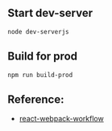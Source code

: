 Start dev-server
-----


    node dev-serverjs



Build for prod
------

    npm run build-prod



Reference:
---

- [react-webpack-workflow](http://javascriptplayground.com/blog/2016/06/react-webpack-workflow-screencast/)
